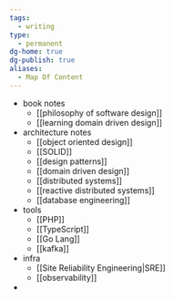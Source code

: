 ```yaml
---
tags:
  - writing
type:
  - permanent
dg-home: true
dg-publish: true
aliases:
  - Map Of Content
---
```

- book notes
	- [[philosophy of software design]]
	- [[learning domain driven design]]
- architecture notes 
	- [[object oriented design]]
	- [[SOLID]]
	- [[design patterns]]
	- [[domain driven design]]
	- [[distributed systems]]
	- [[reactive distributed systems]]
	- [[database engineering]]
- tools
	- [[PHP]]
	- [[TypeScript]]
	- [[Go Lang]]
	- [[kafka]]
- infra
	- [[Site Reliability Engineering|SRE]]
	- [[observability]]
- 